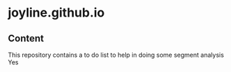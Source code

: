 # joyline.github.io
## Content
This repository contains a to do list to help in doing some segment analysis
Yes